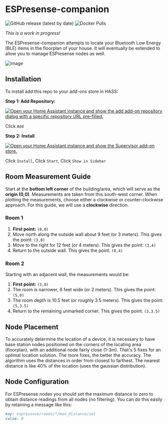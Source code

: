 # ESPresense-companion

![GitHub release (latest by date)](https://img.shields.io/github/v/release/ESPresense/ESPresense-companion)
![Docker Pulls](https://badgen.net/docker/pulls/espresense/espresense-companion)

*This is a work in progress!*

The ESPresense-companion attempts to locate your Bluetooth Low Energy (BLE) items in the floorplan of your house. It will eventually be extended to allow you to manage ESPresense nodes as well.

![image](https://user-images.githubusercontent.com/1491145/208942192-d8716e50-c822-48a7-a6d3-46b53ab9373e.png)

## Installation

To install add this repo to your add-ons store in HASS:

**Step 1: Add Repository:**

[![Open your Home Assistant instance and show the add add-on repository dialog with a specific repository URL pre-filled.](https://my.home-assistant.io/badges/supervisor_add_addon_repository.svg)](https://my.home-assistant.io/redirect/supervisor_add_addon_repository/?repository_url=https%3A%2F%2Fgithub.com%2FESPresense%2Fhassio-addons)

Click `Add`

**Step 2: Install**

[![Open your Home Assistant instance and show the Supervisor add-on store.](https://my.home-assistant.io/badges/supervisor_store.svg)](https://my.home-assistant.io/redirect/supervisor_store/)

Click `Install`, Click `Start`, Click `Show in Sidebar`

## Room Measurement Guide

Start at the **bottom left corner** of the building/area, which will serve as the **origin (0,0)**. Measurements are taken from this south-west corner. When plotting the measurements, choose either a clockwise or counter-clockwise approach. For this guide, we will use a **clockwise** direction.

### Room 1

1. **First point:** `(0,0)`
2. Move north along the outside wall about 9 feet (or 3 meters). This gives the point: `(3,0)`
3. Move to the right for 12 feet (or 4 meters). This gives the point: `(3,4)`
4. Return to the outside wall. This gives the point: `(0,4)`

### Room 2

Starting with an adjacent wall, the measurements would be:

1. **First point:** `(3,0)`
2. The room is narrower, 6 feet wide (or 2 meters). This gives the point: `(5,0)`
3. The room depth is 10.5 feet (or roughly 3.5 meters). This gives the point: `(5,3.5)`
4. Return to the remaining unmarked corner. This gives the point: `(3,3.5)`

## Node Placement

To accurately determine the location of a device, it is necessary to have base station nodes positioned on the corners of the locating area (floorplan), with an additional node fairly close (1-3m). That's 5 fixes for an optimal location solution. The more fixes, the better the accuracy. The algorithm uses the distances in order from closest to farthest. The nearest distance is like 40% of the location (uses the gaussian distribution).

## Node Configuration

For ESPresense nodes you should set the maximum distance to zero to obtain distance readings from all nodes (no filtering). You can do this easily by retaining a message like this:

```markdown
key: espresense/rooms/*/max_distance/set
value: 0
